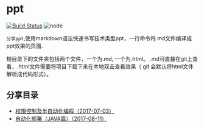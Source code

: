 # ppt
[![Build Status](https://travis-ci.org/gamell/markpress.svg?branch=master)](https://travis-ci.org/gamell/markpress) ![node](https://img.shields.io/node/v/markpress.svg?maxAge=2592000) 

`分享ppt`,使用markdown语法快速书写技术类型ppt，一行命令将.md文件编译成ppt效果的页面.

根目录下的文件夹包括两个文件，一个为.md, 一个为.html。 .md可直接在git上查看，.html文件需要将项目下载下来在本地双击查看效果（ git 会默认将html文件解析成代码形式）。

## 分享目录
- [权限控制及半自动化编程（2017-07-03）](https://github.com/yangqihua/ppt/blob/master/2017-07-03/presentation.md)
- [自动化部署（JAVA篇）（2017-08-11）](https://github.com/yangqihua/ppt/blob/master/2017-08-11/presentation.md)
